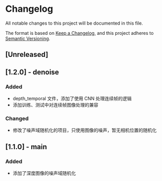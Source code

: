 # Changelog

All notable changes to this project will be documented in this file.

The format is based on [Keep a Changelog](https://keepachangelog.com/),
and this project adheres to [Semantic Versioning](https://semver.org/).


## [Unreleased]


## [1.2.0] - denoise
### Added
- depth_temporal 文件，添加了使用 CNN 处理连续帧的逻辑
- 添加训练、测试中对连续帧图像处理的兼容

### Changed
- 修改了噪声域随机化的项目，只使用图像的噪声，暂无相机位置的随机化


## [1.1.0] - main
### Added
- 添加了深度图像的噪声域随机化
